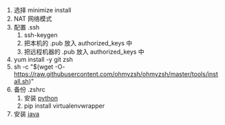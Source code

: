 1. 选择 minimize install
2. NAT 网络模式
3. 配置 .ssh
   1. ssh-keygen
   2. 把本机的 .pub 放入 authorized_keys 中
   3. 把远程机器的 .pub 放入 authorized_keys 中
4. yum install -y git zsh
5. sh -c "$(wget -O- https://raw.githubusercontent.com/ohmyzsh/ohmyzsh/master/tools/install.sh)"
6. 备份 .zshrc
   1. 安装 [python](https://segmentfault.com/a/1190000015628625)
   2. pip install virtualenvwrapper
7. 安装 [java](https://www.cnblogs.com/stulzq/p/9286878.html)